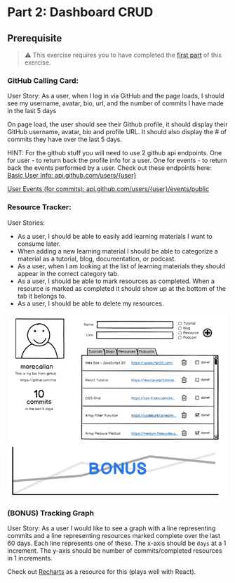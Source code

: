 # Part 2: Dashboard CRUD
## Prerequisite

> :warning: This exercise requires you to have completed the [first part](./part1.md) of this exercise.

### GitHub Calling Card:

User Story: As a user, when I log in via GitHub and the page loads, I should see my username, avatar, bio, url, and the number of commits I have made in the last 5 days

On page load, the user should see their Github profile, it should display their GitHub username, avatar, bio and profile URL. It should also display the # of commits they have over the last 5 days.


HINT:  For the github stuff you will need to use 2 github api endpoints. One for user - to return back the profile info for a user.  One for events - to return back the events performed by a user.  Check out these endpoints here:
[Basic User Info: api.github.com/users/{user}](https://developer.github.com/v3/users/)

[User Events (for commits): api.github.com/users/{user}/events/public](https://developer.github.com/v3/activity/events/#list-events-performed-by-a-user)

### Resource Tracker:
User Stories:
* As a user, I should be able to easily add learning materials I want to consume later.
* When adding a new learning material I should be able to categorize a material as a tutorial, blog, documentation, or podcast.
* As a user, when I am looking at the list of learning materials they should appear in the correct category tab.
* As a user, I should be able to mark resources as completed.  When a resource is marked as completed it should show up at the bottom of the tab it belongs to.
* As a user, I should be able to delete my resources.

![Mock Up](./NSS_DeveloperPortal.png)

### (BONUS) Tracking Graph
User Story: As a user I would like to see a graph with a line representing commits and a line representing resources marked complete over the last 60 days. Each line represents one of these. The x-axis should be `days` at a 1 increment. The y-axis should be number of commits/completed resources in 1 increments.

Check out [Recharts](http://recharts.org/en-US/) as a resource for this (plays well with React).
